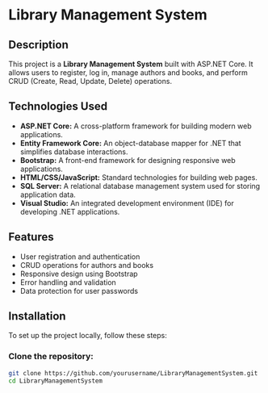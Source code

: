 # Library Management System

## Description
This project is a **Library Management System** built with ASP.NET Core. It allows users to register, log in, manage authors and books, and perform CRUD (Create, Read, Update, Delete) operations.

## Technologies Used
- **ASP.NET Core:** A cross-platform framework for building modern web applications.
- **Entity Framework Core:** An object-database mapper for .NET that simplifies database interactions.
- **Bootstrap:** A front-end framework for designing responsive web applications.
- **HTML/CSS/JavaScript:** Standard technologies for building web pages.
- **SQL Server:** A relational database management system used for storing application data.
- **Visual Studio:** An integrated development environment (IDE) for developing .NET applications.

## Features
- User registration and authentication
- CRUD operations for authors and books
- Responsive design using Bootstrap
- Error handling and validation
- Data protection for user passwords

## Installation
To set up the project locally, follow these steps:

### Clone the repository:
```bash
git clone https://github.com/yourusername/LibraryManagementSystem.git
cd LibraryManagementSystem
